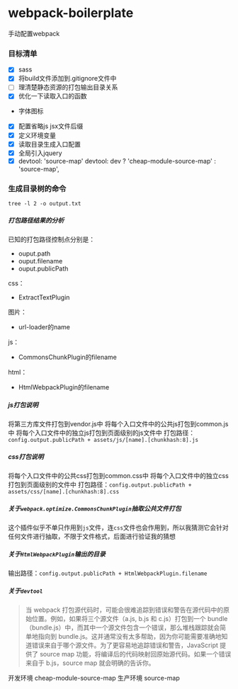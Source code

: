 # webpack-boilerplate
手动配置webpack


### 目标清单
- [x] sass
- [x] 将build文件添加到.gitignore文件中
- [ ] 理清楚静态资源的打包输出目录关系
- [x] 优化一下读取入口的函数
- 字体图标
- [x] 配置省略js jsx文件后缀
- [x] 定义环境变量
- [x] 读取目录生成入口配置
- [x] 全局引入jquery
- [x] devtool: 'source-map' devtool: dev ? 'cheap-module-source-map' : 'source-map',

### 生成目录树的命令
`tree -l 2 -o output.txt`


##### 打包路径结果的分析
已知的打包路径控制点分别是：
- ouput.path
- ouput.filename
- ouput.publicPath

css：
- ExtractTextPlugin

图片：
- url-loader的name

js：
- CommonsChunkPlugin的filename

html：
- HtmlWebpackPlugin的filename


##### js打包说明
将第三方库文件打包到vendor.js中
将每个入口文件中的公共js打包到common.js中
将每个入口文件中的独立js打包到页面级别的js文件中
打包路径：`config.output.publicPath + assets/js/[name].[chunkhash:8].js`


##### css打包说明
将每个入口文件中的公共css打包到common.css中
将每个入口文件中的独立css打包到页面级别的文件中
打包路径：`config.output.publicPath + assets/css/[name].[chunkhash:8].css`


##### 关于`webpack.optimize.CommonsChunkPlugin`抽取公共文件打包
这个插件似乎不单只作用到`js`文件，连`css`文件也会作用到，所以我猜测它会针对任何文件进行抽取，不限于文件格式，后面进行验证我的猜想


##### 关于`HtmlWebpackPlugin`输出的目录
输出路径：`config.output.publicPath + HtmlWebpackPlugin.filename`


##### 关于`devtool`
> 当 webpack 打包源代码时，可能会很难追踪到错误和警告在源代码中的原始位置。例如，如果将三个源文件（a.js, b.js 和 c.js）打包到一个 bundle（bundle.js）中，而其中一个源文件包含一个错误，那么堆栈跟踪就会简单地指向到 bundle.js。这并通常没有太多帮助，因为你可能需要准确地知道错误来自于哪个源文件。为了更容易地追踪错误和警告，JavaScript 提供了 source map 功能，将编译后的代码映射回原始源代码。如果一个错误来自于 b.js，source map 就会明确的告诉你。

开发环境 cheap-module-source-map
生产环境 source-map
